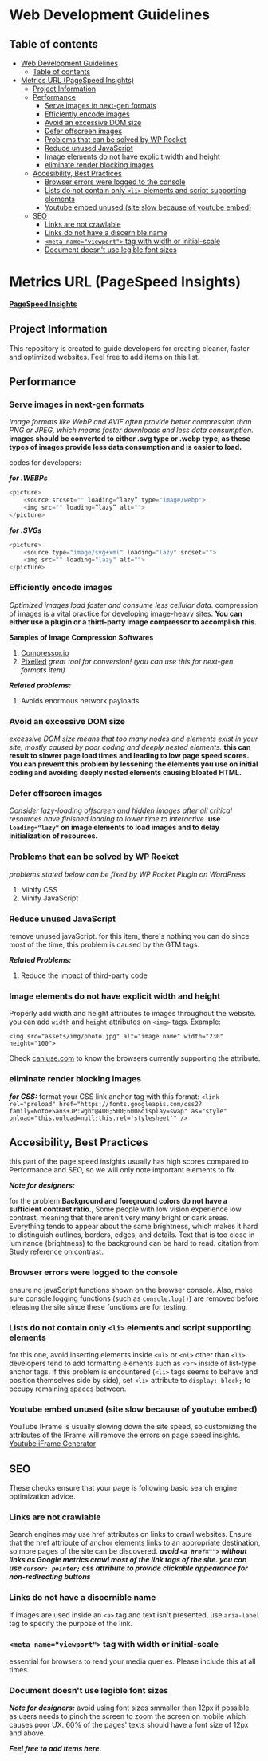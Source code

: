 # Web Development Guidelines

## Table of contents

- [Web Development Guidelines](#web-development-guidelines)
  - [Table of contents](#table-of-contents)
- [Metrics URL (PageSpeed Insights)](#metrics-url-pagespeed-insights)
  - [Project Information](#project-information)
  - [Performance](#performance)
    - [Serve images in next-gen formats](#serve-images-in-next-gen-formats)
    - [Efficiently encode images](#efficiently-encode-images)
    - [Avoid an excessive DOM size](#avoid-an-excessive-dom-size)
    - [Defer offscreen images](#defer-offscreen-images)
    - [Problems that can be solved by WP Rocket](#problems-that-can-be-solved-by-wp-rocket)
    - [Reduce unused JavaScript](#reduce-unused-javascript)
    - [Image elements do not have explicit width and height](#image-elements-do-not-have-explicit-width-and-height)
    - [eliminate render blocking images](#eliminate-render-blocking-images)
  - [Accesibility, Best Practices](#accesibility-best-practices)
    - [Browser errors were logged to the console](#browser-errors-were-logged-to-the-console)
    - [Lists do not contain only `<li>` elements and script supporting elements](#lists-do-not-contain-only-li-elements-and-script-supporting-elements)
    - [Youtube embed unused (site slow because of youtube embed)](#youtube-embed-unused-site-slow-because-of-youtube-embed)
  - [SEO](#seo)
    - [Links are not crawlable](#links-are-not-crawlable)
    - [Links do not have a discernible name](#links-do-not-have-a-discernible-name)
    - [`<meta name="viewport">` tag with width or initial-scale](#meta-nameviewport-tag-with-width-or-initial-scale)
    - [Document doesn't use legible font sizes](#document-doesnt-use-legible-font-sizes)

# Metrics URL (PageSpeed Insights)

**[PageSpeed Insights](https://pagespeed.web.dev/)**

## Project Information

This repository is created to guide developers for creating cleaner, faster and optimized websites. Feel free to add items on this list.

## Performance

### Serve images in next-gen formats

_Image formats like WebP and AVIF often provide better compression than PNG or JPEG, which means faster downloads and less data consumption._
**images should be converted to either .svg type or .webp type, as these types of images provide less data consumption and is easier to load.**

codes for developers:

**_for .WEBPs_**

```javascript
<picture>
    <source srcset="" loading=“lazy” type="image/webp">
    <img src="" loading=“lazy” alt="">
</picture>
```

**_for .SVGs_**

```javascript
<picture>
    <source type="image/svg+xml" loading="lazy" srcset="">
    <img src="" loading="lazy" alt="">
</picture>
```

### Efficiently encode images

_Optimized images load faster and consume less cellular data._
compression of images is a vital practice for developing image-heavy sites. **You can either use a plugin or a third-party image compressor to accomplish this.**

**Samples of Image Compression Softwares**

1. [Compressor.io](https://compressor.io)
2. [Pixelled](https://pixelied.com/convert/png-converter/png-to-webp) _great tool for conversion! (you can use this for next-gen formats item)_

**_Related problems:_**

1. Avoids enormous network payloads

### Avoid an excessive DOM size

_excessive DOM size means that too many nodes and elements exist in your site, mostly caused by poor coding and deeply nested elements._
**this can result to slower page load times and leading to low page speed scores. You can prevent this problem by lessening the elements you use on initial coding and avoiding deeply nested elements causing bloated HTML.**

### Defer offscreen images

_Consider lazy-loading offscreen and hidden images after all critical resources have finished loading to lower time to interactive._
**use `loading="lazy"` on image elements to load images and to delay initialization of resources.**

### Problems that can be solved by WP Rocket

_problems stated below can be fixed by WP Rocket Plugin on WordPress_

1. Minify CSS
1. Minify JavaScript

### Reduce unused JavaScript

remove unused javaScript. for this item, there's nothing you can do since most of the time, this problem is caused by the GTM tags.

**_Related Problems:_**

1. Reduce the impact of third-party code

### Image elements do not have explicit width and height

Properly add width and height attributes to images throughout the website. you can add `width` and `height` attributes on `<img>` tags.
Example:

`<img src="assets/img/photo.jpg" alt="image name" width="230" height="100">`

Check [caniuse.com](https://caniuse.com/mdn-css_properties_aspect-ratio) to know the browsers currently supporting the attribute.

### eliminate render blocking images

**_for CSS:_**
format your CSS link anchor tag with this format:
`<link rel="preload" href="https://fonts.googleapis.com/css2?family=Noto+Sans+JP:wght@400;500;600&display=swap" as="style" onload="this.onload=null;this.rel='stylesheet'" />`

## Accesibility, Best Practices

this part of the page speed insights usually has high scores compared to Performance and SEO, so we will only note important elements to fix.

**_Note for designers:_**

for the problem **Background and foreground colors do not have a sufficient contrast ratio.**, Some people with low vision experience low contrast, meaning that there aren't very many bright or dark areas. Everything tends to appear about the same brightness, which makes it hard to distinguish outlines, borders, edges, and details. Text that is too close in luminance (brightness) to the background can be hard to read. citation from [Study reference on contrast](https://dequeuniversity.com/rules/axe/4.7/color-contrast).

### Browser errors were logged to the console

ensure no javaScript functions shown on the browser console. Also, make sure console logging functions (such as `console.log()`) are removed before releasing the site since these functions are for testing.

### Lists do not contain only `<li>` elements and script supporting elements

for this one, avoid inserting elements inside `<ul>` or `<ol>` other than `<li>`. developers tend to add formatting elements such as `<br>` inside of list-type anchor tags. if this problem is encountered (`<li>` tags seems to behave and position themselves side by side), set `<li>` attribute to `display: block;` to occupy remaining spaces between.

### Youtube embed unused (site slow because of youtube embed)

YouTube IFrame is usually slowing down the site speed, so customizing the attributes of the IFrame will remove the errors on page speed insights.
[Youtube iFrame Generator](https://tube.rvere.com/)

## SEO

These checks ensure that your page is following basic search engine optimization advice.

### Links are not crawlable

Search engines may use href attributes on links to crawl websites. Ensure that the href attribute of anchor elements links to an appropriate destination, so more pages of the site can be discovered. **_avoid `<a href="">` without links as Google metrics crawl most of the link tags of the site. you can use `cursor: pointer;` css attribute to provide clickable appearance for non-redirecting buttons_**

### Links do not have a discernible name

If images are used inside an `<a>` tag and text isn't presented, use `aria-label` tag to specify the purpose of the link.

### `<meta name="viewport">` tag with width or initial-scale

essential for browsers to read your media queries. Please include this at all times.

### Document doesn't use legible font sizes

**_Note for designers:_**
avoid using font sizes smmaller than 12px if possible, as users needs to pinch the screen to zoom the screen on mobile which causes poor UX. 60% of the pages' texts should have a font size of 12px and above.

**_Feel free to add items here._**